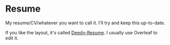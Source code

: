 # Resume

My resume/CV/whatever you want to call it. I'll try and keep this up-to-date.

If you like the layout, it's called [Deedy-Resume](https://github.com/deedydas/Deedy-Resume). I usually use Overleaf to edit it.
